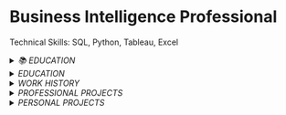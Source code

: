 # Business Intelligence Professional
Technical Skills: SQL, Python, Tableau, Excel

<details>
  <summary><em>📚 EDUCATION</em></summary>

  <h3>🎓 Master of Economics, International Business</h3>
  <p>
    <em>University of International Business and Economics</em> (对外经济贸易大学)<br>
    📅 <strong>September 2019 - April 2021</strong> | 📍 <strong>Beijing, China</strong> | 📊 <strong>GPA: 3.74</strong>
  </p>

  <h3>🎓 Bachelor of Science, Business Economics</h3>
  <p>
    <em>University of the Philippines</em><br>
    📅 <strong>August 2014 - June 2018</strong> | 📍 <strong>Manila, Philippines</strong> | 📊 <strong>GPA: 3.5</strong>
  </p>

</details>

<details>
  <summary><em>EDUCATION</em></summary>
  
  ### Master of Economics, International Business
  *University of International Business and Economics* (对外经济贸易大学)<br>
  September 2019 - April 2021 | Beijing, China | GPA: 3.74

  ### Bachelor of Science, Business Economics
  *University of the Philippines*<br>
  August 2014 - June 2018 | Manila, Philippines | GPA: 3.5

</details>

<details>
  <summary><em>WORK HISTORY</em></summary>

## Business Intelligence Assistant Manager
*Beiersdorf* | May 2023 - December 2024
- Led an international project team that established data consolidation and reporting for national and regional stakeholders
- Leveraged knowledge of Power Query, Python, and other tools to automate data processing and data analysis, reducing manual intervention by up to 50% and processing time by about 65%
- Developed impactful dashboards and implemented streamlined reporting procedures adopted by regional headquarters.

## Transport Marketplace Associate
*Grab* | January 2022 - May 2023
- Launched high-visibility projects in partnership with major stakeholders in the company, government, and driver community
- Created dashboards utilizing SQL and Python for daily KPI tracking, reducing reporting time by 75%
- Developed a framework for negotiating bank partnerships, achieving $100,000 in quarterly savings
- Conducted data-driven experiments (e.g. A/B testing) that led to statistically significant increases in KPIs of focus groups

## Senior Business Development Analyst
*Shopee* | April 2021 - December 2021
- Managed 30 high-value accounts in the Sports & Travel category, driving an 80% YoY growth rate
- Designed automated dashboards for performance tracking and trend analysis
- Distributed $10,000 in sponsored rebates bi-weekly, supporting sales initiatives
- Achieved 151% growth in a key account within three months via targeted interventions

## Junior Marketing Analyst
*Balsam International Unlimited* | July 2018 - August 2019
- Utilized digital marketing analytics tools and techniques, particularly search engine marketing, to optimize campaigns and achieve 15% annual revenue growth.
- Created forecasting models for marketing spend, improving budget efficiency.
  
</details>

<details>
  <summary><em>PROFESSIONAL PROJECTS</em></summary>

## Data Consolidation
**Company**: Beiersdorf<br>
**Role:** Project Lead  
**Launch Date:** December 2024  
**Location:** Manila, Philippines<br>

- Provided additional livelihood to over 1,500 driver partners
- Improved reliability metrics by 15% for airport-based rides through incentives and awareness initiatives
- Featured in [news articles](https://www.rappler.com/business/miaa-grab-airport-to-anywhere-program-address-airport-problems/) and [government agency social media](https://www.facebook.com/reel/748547737079706) highlighting project impact

## Airport-To-Anywhere
**Company**: Grab<br>
**Role:** Project Co-Lead  
**Launch Date:** December 2022  
**Location:** Manila, Philippines<br>

- Provided additional livelihood to over 1,500 driver partners
- Improved reliability metrics by 15% for airport-based rides through incentives and awareness initiatives
- Featured in [news articles](https://www.rappler.com/business/miaa-grab-airport-to-anywhere-program-address-airport-problems/) and [government agency social media](https://www.facebook.com/reel/748547737079706) highlighting project impact

**Featured Skills:**
- SQL (Data Analysis)
- Python (Report Creation from Dataframes)
- Project Management
- Stakeholder Management (Multiple high-level stakeholders)

## In-App Car Rental Products: Rent-by-Grab, GrabTours
**Company**: Grab<br>
**Role:** Project Co-Lead (Rent-by-Grab) | Advisor (GrabTours)<br>
**Launch Date:** May 2022 | June 2023<br>
**Location:** Manila, Philippines<br>

- Worked with the Technical Support team to design the initial rent prototype on the app and subsequent developments
- Rent-by-Grab
  - Collaborated with the car-rental company Hertz to provide dedicated rental drivers for the initiative
  - Featured by [Top Gear](https://www.topgear.com.ph/news/motoring-news/rent-by-grab-ph-a4354-20220520)
- GrabTours
  - Partnered with the Department of Tourism, a government agency, to launch a limited-time product based on the rental prototype
  - Monitored and trained fifty selected driver-partners to ensure an optimal tour experience for guests
  - Featured by a news agency, the [Philippine Star](https://www.philstar.com/headlines/2023/06/15/2273963/dot-digitalize-tour-transactions-grab)

**Featured Skills:**
- SQL (Data Analysis)
- Python (Report Creation from Dataframes)
- Project Management
- Stakeholder Management (Multiple high-level stakeholders)
</details>

<details>
  <summary><em>PERSONAL PROJECTS</em></summary>



</details>
